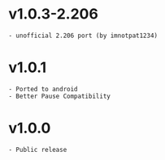 # v1.0.3-2.206
    - unofficial 2.206 port (by imnotpat1234)
# v1.0.1
    - Ported to android
    - Better Pause Compatibility
# v1.0.0
    - Public release
